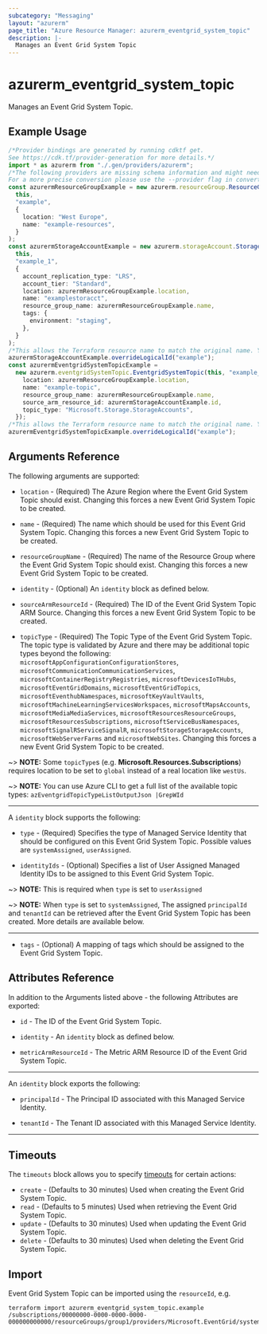 ```yaml
---
subcategory: "Messaging"
layout: "azurerm"
page_title: "Azure Resource Manager: azurerm_eventgrid_system_topic"
description: |-
  Manages an Event Grid System Topic
---
```


# azurerm\_eventgrid\_system\_topic

Manages an Event Grid System Topic.

## Example Usage

```typescript
/*Provider bindings are generated by running cdktf get.
See https://cdk.tf/provider-generation for more details.*/
import * as azurerm from "./.gen/providers/azurerm";
/*The following providers are missing schema information and might need manual adjustments to synthesize correctly: azurerm.
For a more precise conversion please use the --provider flag in convert.*/
const azurermResourceGroupExample = new azurerm.resourceGroup.ResourceGroup(
  this,
  "example",
  {
    location: "West Europe",
    name: "example-resources",
  }
);
const azurermStorageAccountExample = new azurerm.storageAccount.StorageAccount(
  this,
  "example_1",
  {
    account_replication_type: "LRS",
    account_tier: "Standard",
    location: azurermResourceGroupExample.location,
    name: "examplestoracct",
    resource_group_name: azurermResourceGroupExample.name,
    tags: {
      environment: "staging",
    },
  }
);
/*This allows the Terraform resource name to match the original name. You can remove the call if you don't need them to match.*/
azurermStorageAccountExample.overrideLogicalId("example");
const azurermEventgridSystemTopicExample =
  new azurerm.eventgridSystemTopic.EventgridSystemTopic(this, "example_2", {
    location: azurermResourceGroupExample.location,
    name: "example-topic",
    resource_group_name: azurermResourceGroupExample.name,
    source_arm_resource_id: azurermStorageAccountExample.id,
    topic_type: "Microsoft.Storage.StorageAccounts",
  });
/*This allows the Terraform resource name to match the original name. You can remove the call if you don't need them to match.*/
azurermEventgridSystemTopicExample.overrideLogicalId("example");

```

## Arguments Reference

The following arguments are supported:

*   `location` - (Required) The Azure Region where the Event Grid System Topic should exist. Changing this forces a new Event Grid System Topic to be created.

*   `name` - (Required) The name which should be used for this Event Grid System Topic. Changing this forces a new Event Grid System Topic to be created.

*   `resourceGroupName` - (Required) The name of the Resource Group where the Event Grid System Topic should exist. Changing this forces a new Event Grid System Topic to be created.

*   `identity` - (Optional) An `identity` block as defined below.

*   `sourceArmResourceId` - (Required) The ID of the Event Grid System Topic ARM Source. Changing this forces a new Event Grid System Topic to be created.

*   `topicType` - (Required) The Topic Type of the Event Grid System Topic. The topic type is validated by Azure and there may be additional topic types beyond the following: `microsoftAppConfigurationConfigurationStores`, `microsoftCommunicationCommunicationServices`, `microsoftContainerRegistryRegistries`, `microsoftDevicesIoTHubs`, `microsoftEventGridDomains`, `microsoftEventGridTopics`, `microsoftEventhubNamespaces`, `microsoftKeyVaultVaults`, `microsoftMachineLearningServicesWorkspaces`, `microsoftMapsAccounts`, `microsoftMediaMediaServices`, `microsoftResourcesResourceGroups`, `microsoftResourcesSubscriptions`, `microsoftServiceBusNamespaces`, `microsoftSignalRServiceSignalR`, `microsoftStorageStorageAccounts`, `microsoftWebServerFarms` and `microsoftWebSites`. Changing this forces a new Event Grid System Topic to be created.

\~> **NOTE:** Some `topicType`s (e.g. **Microsoft.Resources.Subscriptions**) requires location to be set to `global` instead of a real location like `westUs`.

\~> **NOTE:** You can use Azure CLI to get a full list of the available topic types: `azEventgridTopicTypeListOutputJson |GrepWId`

***

A `identity` block supports the following:

*   `type` - (Required) Specifies the type of Managed Service Identity that should be configured on this Event Grid System Topic. Possible values are `systemAssigned`, `userAssigned`.

*   `identityIds` - (Optional) Specifies a list of User Assigned Managed Identity IDs to be assigned to this Event Grid System Topic.

\~> **NOTE:** This is required when `type` is set to `userAssigned`

\~> **NOTE:** When `type` is set to `systemAssigned`, The assigned `principalId` and `tenantId` can be retrieved after the Event Grid System Topic has been created. More details are available below.

***

* `tags` - (Optional) A mapping of tags which should be assigned to the Event Grid System Topic.

## Attributes Reference

In addition to the Arguments listed above - the following Attributes are exported:

*   `id` - The ID of the Event Grid System Topic.

*   `identity` - An `identity` block as defined below.

*   `metricArmResourceId` - The Metric ARM Resource ID of the Event Grid System Topic.

***

An `identity` block exports the following:

*   `principalId` - The Principal ID associated with this Managed Service Identity.

*   `tenantId` - The Tenant ID associated with this Managed Service Identity.

***

## Timeouts

The `timeouts` block allows you to specify [timeouts](https://www.terraform.io/language/resources/syntax#operation-timeouts) for certain actions:

* `create` - (Defaults to 30 minutes) Used when creating the Event Grid System Topic.
* `read` - (Defaults to 5 minutes) Used when retrieving the Event Grid System Topic.
* `update` - (Defaults to 30 minutes) Used when updating the Event Grid System Topic.
* `delete` - (Defaults to 30 minutes) Used when deleting the Event Grid System Topic.

## Import

Event Grid System Topic can be imported using the `resourceId`, e.g.

```shell
terraform import azurerm_eventgrid_system_topic.example /subscriptions/00000000-0000-0000-0000-000000000000/resourceGroups/group1/providers/Microsoft.EventGrid/systemTopics/systemTopic1
```
